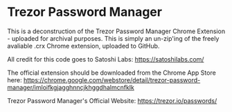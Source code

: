 # Trezor Password Manager

This is a deconstruction of the Trezor Password Manager Chrome Extension - uploaded for archival purposes. This is simply an un-zip'ing of the freely avaliable .crx Chrome extension, uploaded to GitHub.

All credit for this code goes to Satoshi Labs: https://satoshilabs.com/

The official extension should be downloaded from the Chrome App Store here: https://chrome.google.com/webstore/detail/trezor-password-manager/imloifkgjagghnncjkhggdhalmcnfklk

Trezor Password Manager's Official Website: https://trezor.io/passwords/
